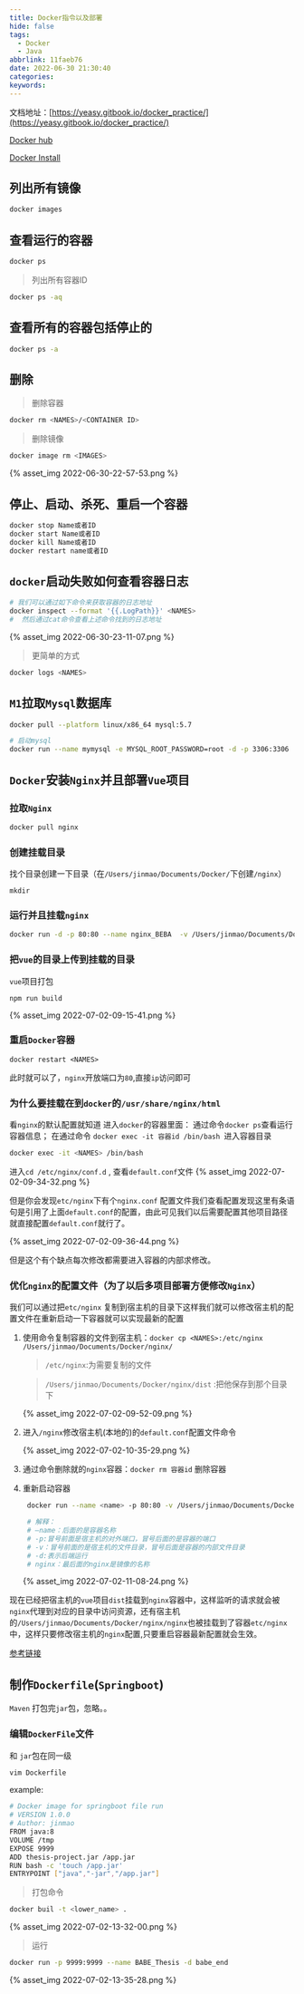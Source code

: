 ```yaml
---
title: Docker指令以及部署
hide: false
tags:
  - Docker
  - Java
abbrlink: 11faeb76
date: 2022-06-30 21:30:40
categories:
keywords:
---
```


文档地址：[https://yeasy.gitbook.io/docker_practice/](https://yeasy.gitbook.io/docker_practice/)

[Docker hub](https://hub.docker.com/)

[Docker Install](https://docs.docker.com/engine/install/)

## 列出所有镜像
```bash
docker images
```

## 查看运行的容器

```bash
docker ps
```
> 列出所有容器ID
```bash
docker ps -aq
```

<!-- more -->

## 查看所有的容器包括停止的
```bash
docker ps -a
```

## 删除
> 删除容器  
```bash
docker rm <NAMES>/<CONTAINER ID>
```
> 删除镜像
```bash
docker image rm <IMAGES>
```

{% asset_img 2022-06-30-22-57-53.png %}

## 停止、启动、杀死、重启一个容器

```bash
docker stop Name或者ID  
docker start Name或者ID  
docker kill Name或者ID  
docker restart name或者ID
```

## `docker`启动失败如何查看容器日志
```bash
# 我们可以通过如下命令来获取容器的日志地址
docker inspect --format '{{.LogPath}}' <NAMES>
#  然后通过cat命令查看上述命令找到的日志地址
```
{% asset_img 2022-06-30-23-11-07.png %}

> 更简单的方式
```bash
docker logs <NAMES>
```

## `M1`拉取`Mysql`数据库

```bash
docker pull --platform linux/x86_64 mysql:5.7

# 启动mysql
docker run --name mymysql -e MYSQL_ROOT_PASSWORD=root -d -p 3306:3306  mysql:5.7
```

## `Docker`安装`Nginx`并且部署`Vue`项目

### 拉取`Nginx`
```bash
docker pull nginx
```

### 创建挂载目录

找个目录创建一下目录（在`/Users/jinmao/Documents/Docker/`下创建`/nginx`）
```
mkdir
```

### 运行并且挂载`nginx`
```bash
docker run -d -p 80:80 --name nginx_BEBA  -v /Users/jinmao/Documents/Docker/nginx/dist:/usr/share/nginx/html --restart=always nginx
```

### 把`vue`的目录上传到挂载的目录

`vue`项目打包
```
npm run build
```

{% asset_img 2022-07-02-09-15-41.png %}

### 重启`Docker`容器
```
docker restart <NAMES>
```

此时就可以了，`nginx`开放端口为`80`,直接`ip`访问即可

### 为什么要挂载在到`docker`的`/usr/share/nginx/html`

看`nginx`的默认配置就知道
进入`docker`的容器里面：
通过命令`docker ps`查看运行容器信息；
在通过命令 `docker exec -it 容器id /bin/bash `进入容器目录

```bash
docker exec -it <NAMES> /bin/bash
```

进入`cd /etc/nginx/conf.d` , 查看`default.conf`文件
{% asset_img 2022-07-02-09-34-32.png %}


但是你会发现`etc/nginx`下有个`nginx.conf` 配置文件我们查看配置发现这里有条语句是引用了上面`default.conf`的配置，由此可见我们以后需要配置其他项目路径就直接配置`default.conf`就行了。

{% asset_img 2022-07-02-09-36-44.png %}

但是这个有个缺点每次修改都需要进入容器的内部求修改。

### 优化`nginx`的配置文件（为了以后多项目部署方便修改`Nginx`）

我们可以通过把`etc/nginx` 复制到宿主机的目录下这样我们就可以修改宿主机的配置文件在重新启动一下容器就可以实现最新的配置

1. 使用命令复制容器的文件到宿主机：`docker cp <NAMES>:/etc/nginx /Users/jinmao/Documents/Docker/nginx/`

    >`/etc/nginx`:为需要复制的文件

    >`/Users/jinmao/Documents/Docker/nginx/dist` :把他保存到那个目录下

    {% asset_img 2022-07-02-09-52-09.png %}

2. 进入`/nginx`修改宿主机(本地的)的`default.conf`配置文件命令

    {% asset_img 2022-07-02-10-35-29.png %}

3. 通过命令删除就的`nginx`容器：`docker rm 容器id` 删除容器

4. 重新启动容器
   ```bash
    docker run --name <name> -p 80:80 -v /Users/jinmao/Documents/Docker/nginx/dist:/Users/jinmao/Documents/Study/doctor/Topic1/frontPro/dist -v /Users/jinmao/Documents/Docker/nginx/nginx:/etc/nginx -d nginx

    # 解释：
    # –name：后面的是容器名称
    # -p:冒号前面是宿主机的对外端口，冒号后面的是容器的端口
    # -v：冒号前面的是宿主机的文件目录，冒号后面是容器的内部文件目录
    # -d:表示后端运行
    # nginx：最后面的nginx是镜像的名称
   ```
    {% asset_img 2022-07-02-11-08-24.png %}

现在已经把宿主机的`vue`项目`dist`挂载到`nginx`容器中，这样监听的请求就会被`nginx`代理到对应的目录中访问资源，还有宿主机的`/Users/jinmao/Documents/Docker/nginx/nginx`也被挂载到了容器`etc/nginx`中，这样只要修改宿主机的`nginx`配置,只要重启容器最新配置就会生效。


[参考链接](https://blog.51cto.com/u_15585699/5179688)


## 制作`Dockerfile`(`Springboot`)

`Maven` 打包完`jar`包，忽略。。

### 编辑`DockerFile`文件


和 `jar`包在同一级
```bash
vim Dockerfile
```
example:
```bash
# Docker image for springboot file run
# VERSION 1.0.0
# Author: jinmao
FROM java:8
VOLUME /tmp
EXPOSE 9999
ADD thesis-project.jar /app.jar
RUN bash -c 'touch /app.jar'
ENTRYPOINT ["java","-jar","/app.jar"]
```
> 打包命令
```bash
docker buil -t <lower_name> .
```
{% asset_img 2022-07-02-13-32-00.png %}

> 运行
```bash
docker run -p 9999:9999 --name BABE_Thesis -d babe_end
```
{% asset_img 2022-07-02-13-35-28.png %}



